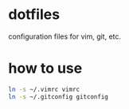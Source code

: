 # dotfiles
configuration files for vim, git, etc.

# how to use
```bash
ln -s ~/.vimrc vimrc
ln -s ~/.gitconfig gitconfig
```

